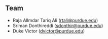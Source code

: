 ## Team
- Raja Allmdar Tariq Ali (rtali@purdue.edu)
- Sriman Donthireddi (sdonthir@purdue.edu)
- Duke Victor (dvictor@purdue.edu)